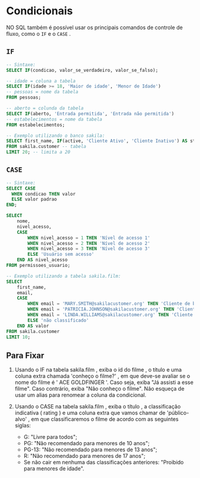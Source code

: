 # Condicionais
NO SQL também é possível usar os principais comandos de controle de fluxo, como o `IF` e o `CASE` .


## `IF`
```sql
-- Sintaxe:
SELECT IF(condicao, valor_se_verdadeiro, valor_se_falso);

-- idade = coluna a tabela
SELECT IF(idade >= 18, 'Maior de idade', 'Menor de Idade') 
-- pessoas = nome da tabela
FROM pessoas;

-- aberto = colunda da tabela
SELECT IF(aberto, 'Entrada permitida', 'Entrada não permitida')
-- estabelecimentos = nome da tabela
FROM estabelecimentos;

-- Exemplo utilizando o banco sakila:
SELECT first_name, IF(active, 'Cliente Ativo', 'Cliente Inativo') AS status -- seleciona 2 colunas
FROM sakila.customer -- tabela
LIMIT 20; -- limita a 20
```


## `CASE`
```sql
-- Sintaxe:
SELECT CASE
  WHEN condicao THEN valor
  ELSE valor padrao
END;

SELECT
    nome,
    nivel_acesso,
    CASE
        WHEN nivel_acesso = 1 THEN 'Nível de acesso 1'
        WHEN nivel_acesso = 2 THEN 'Nível de acesso 2'
        WHEN nivel_acesso = 3 THEN 'Nível de acesso 3'
        ELSE 'Usuário sem acesso'
    END AS nivel_acesso
FROM permissoes_usuario;

-- Exemplo utilizando a tabela sakila.film:
SELECT
    first_name,
    email,
    CASE
        WHEN email = 'MARY.SMITH@sakilacustomer.org' THEN 'Cliente de baixo valor'
        WHEN email = 'PATRICIA.JOHNSON@sakilacustomer.org' THEN 'Cliente de médio valor'
        WHEN email = 'LINDA.WILLIAMS@sakilacustomer.org' THEN 'Cliente de alto valor'
        ELSE 'não classificado'
    END AS valor
FROM sakila.customer
LIMIT 10;
```


## Para Fixar
1. Usando o IF na tabela sakila.film , exiba o id do filme , o título e uma coluna extra chamada 'conheço o filme?' , em que deve-se avaliar se o nome do filme é ' ACE GOLDFINGER '. Caso seja, exiba "Já assisti a esse filme". Caso contrário, exiba "Não conheço o filme". Não esqueça de usar um alias para renomear a coluna da condicional.
   
2. Usando o CASE na tabela sakila.film , exiba o título , a classificação indicativa ( rating ) e uma coluna extra que vamos chamar de 'público-alvo' , em que classificaremos o filme de acordo com as seguintes siglas:
   - G: "Livre para todos";
   - PG: "Não recomendado para menores de 10 anos";
   - PG-13: "Não recomendado para menores de 13 anos";
   - R: "Não recomendado para menores de 17 anos";
   - Se não cair em nenhuma das classificações anteriores: "Proibido para menores de idade".